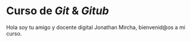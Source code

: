 # Curso de _Git_ & _Gitub_

Hola soy tu amigo y docente digital Jonathan Mircha, bienvenid@os a mi curso. 